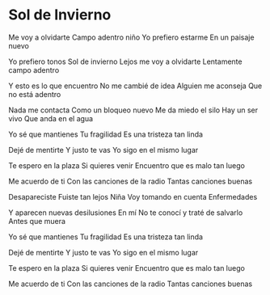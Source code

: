 # Sol de Invierno

Me voy a olvidarte
Campo adentro niño
Yo prefiero estarme
En un paisaje nuevo

Yo prefiero tonos
Sol de invierno
Lejos me voy a olvidarte
Lentamente campo adentro

Y esto es lo que encuentro
No me cambié de idea
Alguien me aconseja
Que no está adentro

Nada me contacta
Como un bloqueo nuevo
Me da miedo el silo
Hay un ser vivo
Que anda en el agua

Yo sé que mantienes
Tu fragilidad
Es una tristeza tan linda

Dejé de mentirte
Y justo te vas
Yo sigo en el mismo lugar

Te espero en la plaza
Si quieres venir
Encuentro que es malo tan luego

Me acuerdo de ti
Con las canciones de la radio
Tantas canciones buenas

Desapareciste
Fuiste tan lejos
Niña
Voy tomando en cuenta
Enfermedades

Y aparecen nuevas desilusiones
En mí
No te conocí y traté de salvarlo
Antes que muera

Yo sé que mantienes
Tu fragilidad
Es una tristeza tan linda

Dejé de mentirte
Y justo te vas
Yo sigo en el mismo lugar

Te espero en la plaza
Si quieres venir
Encuentro que es malo tan luego

Me acuerdo de ti
Con las canciones de la radio
Tantas canciones buenas
